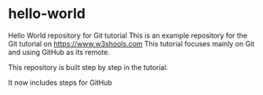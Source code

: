 # hello-world
Hello World repository for Git tutorial
This is an example repository for the Git tutorial on https://www.w3shools.com
This tutorial focuses mainly on Git and using GitHub as its remote.

This repository is built step by step in the tutorial.

It now includes steps for GitHub
